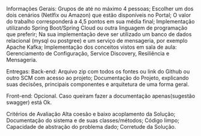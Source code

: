 Informações Gerais:
  Grupos de até no máximo 4 pessoas;
  Escolher um dos dois cenários (Netlfix ou Amazon) que estão disponíveis no Portal;
  O valor do trabalho corresponderá a 4,5 pontos em sua média final;
  Implementação utilizando Spring Boot/Spring Cloud ou outra linguagem de programação que preferir;
  Na sua implementação deve ser utilizado um banco de dados relacional (mysql ou postgree) e um serviço de mensageria, por exemplo Apache Kafka;
  Implementação dos conceitos vistos em sala de aula: Gerenciamento de Configuração, Service Discovery, Resiliência e Mensageria.

Entregas:
Back-end:
  Arquivo zip com todos os fontes ou link do Github ou outro SCM com acesso ao projeto;
  Documentação do Projeto, explicando suas decisões, principais componentes e arquitetura de uma forma geral.

Front-end:
	Opcional. Caso queiram fazer a documentação apenas(sugestão swagger) está Ok.
   
Critérios de Avaliação
  Alta coesão e baixo acoplamento da Solução;
  Documentação do sistema e de suas classes/métodos;
  Código limpo;
  Capacidade de abstração do problema dado;
  Corretude da Solução.
